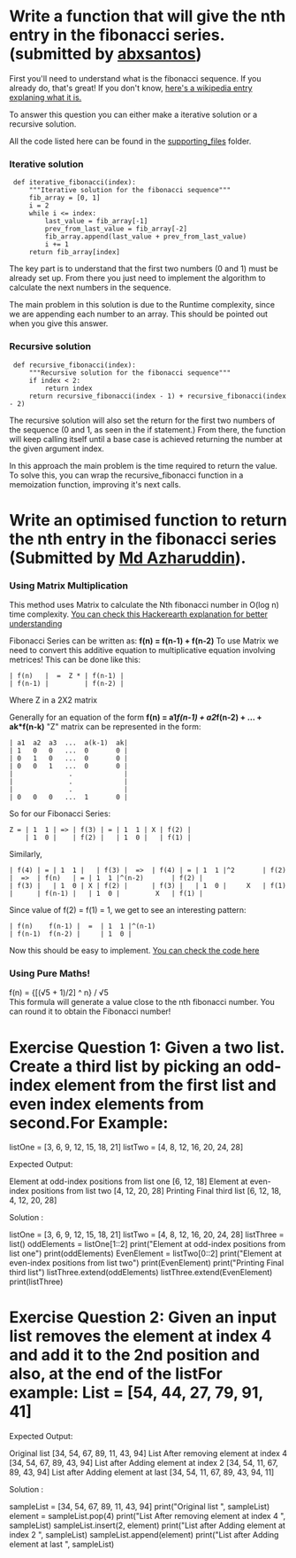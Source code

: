 # Write a function that will give the nth entry in the fibonacci series. (submitted by [abxsantos](https://github.com/abxsantos))

 First you'll need to understand what is the fibonacci sequence. If you already do, that's great! If you don't know, [here's a wikipedia entry explaning what it is.](https://en.wikipedia.org/wiki/Fibonacci_number)


 To answer this question you can either make a iterative solution or a recursive solution.

 All the code listed here can be found in the [supporting_files](https://github.com/RaviKarrii/Awesome-interview-preparation/blob/main/Python/supporting_files/abxsantos/fibonacci) folder.

 ### Iterative solution
 ```
  def iterative_fibonacci(index):
      """Iterative solution for the fibonacci sequence"""
      fib_array = [0, 1]
      i = 2
      while i <= index:
          last_value = fib_array[-1]
          prev_from_last_value = fib_array[-2]
          fib_array.append(last_value + prev_from_last_value)
          i += 1
      return fib_array[index]
 ```
 The key part is to understand that the first two numbers (0 and 1) must be already set up. From there you just need to implement the algorithm to calculate the next numbers in the sequence.

 The main problem in this solution is due to the Runtime complexity, since we are appending each number to an array. This should be pointed out when you give this answer.

 ### Recursive solution
 ```
  def recursive_fibonacci(index):
      """Recursive solution for the fibonacci sequence"""
      if index < 2:
          return index
      return recursive_fibonacci(index - 1) + recursive_fibonacci(index - 2)
 ```
 The recursive solution will also set the return for the first two numbers of the sequence (0 and 1, as seen in the if statement.)
 From there, the function will keep calling itself until a base case is achieved returning the number at the given argument index.

 In this approach the main problem is the time required to return the value. To solve this, you can wrap the recursive_fibonacci function in a memoization function, improving it's next calls.

# Write an optimised function to return the nth entry in the fibonacci series (Submitted by [Md Azharuddin](https://github.com/mdazharuddin1011999)).

### Using Matrix Multiplication
This method uses Matrix to calculate the Nth fibonacci number in O(log n) time complexity. [You can check this Hackerearth explanation for better understanding](https://www.hackerearth.com/practice/notes/fast-matrix-exponentiation-2/)

Fibonacci Series can be written as: **f(n) = f(n-1) + f(n-2)**
To use Matrix we need to convert this additive equation to multiplicative equation involving metrices!
This can be done like this:

```
| f(n)   |  =  Z * | f(n-1) |
| f(n-1) |         | f(n-2) |
```
Where Z in a 2X2 matrix

Generally for an equation of the form **f(n) = a1*f(n-1) + a2*f(n-2) + ... + ak*f(n-k)**  "Z" matrix can be represented in the form:
```
| a1  a2  a3  ...  a(k-1)  ak|
| 1   0   0   ...  0       0 |
| 0   1   0   ...  0       0 |
| 0   0   1   ...  0       0 |
|              .             |
|              .             |
|              .             |
| 0   0   0   ...  1       0 |
```

So for our Fibonacci Series:

```
Z = | 1  1 | => | f(3) | = | 1  1 | X | f(2) |
    | 1  0 |    | f(2) |   | 1  0 |   | f(1) |
```
Similarly,
```
| f(4) | = | 1  1 |   | f(3) |  =>  | f(4) | = | 1  1 |^2       | f(2) |  =>  | f(n)   | = | 1  1 |^(n-2)       | f(2) |
| f(3) |   | 1  0 | X | f(2) |      | f(3) |   | 1  0 |     X   | f(1) |      | f(n-1) |   | 1  0 |         X   | f(1) |
```
Since value of f(2) = f(1) = 1, we get to see an interesting pattern:
```
| f(n)    f(n-1) |  =  | 1  1 |^(n-1)
| f(n-1)  f(n-2) |     | 1  0 |
```
Now this should be easy to implement. [You can check the code here](./supporting_files/mdazharuddin/fibonacci_matrix_exponentiation.py)

### Using Pure Maths!
f(n) = {[(√5 + 1)/2] ^ n} / √5  
This formula will generate a value close to the nth fibonacci number. You can round it to obtain the Fibonacci number!

# Exercise Question 1: Given a two list. Create a third list by picking an odd-index element from the first list and even index elements from second.For Example:

listOne = [3, 6, 9, 12, 15, 18, 21]
listTwo = [4, 8, 12, 16, 20, 24, 28]

Expected Output:

Element at odd-index positions from list one
[6, 12, 18]
Element at even-index positions from list two
[4, 12, 20, 28]
Printing Final third list
[6, 12, 18, 4, 12, 20, 28]

Solution :

listOne = [3, 6, 9, 12, 15, 18, 21]
listTwo = [4, 8, 12, 16, 20, 24, 28]
listThree = list()
oddElements = listOne[1::2]
print("Element at odd-index positions from list one")
print(oddElements)
EvenElement = listTwo[0::2]
print("Element at even-index positions from list two")
print(EvenElement)
print("Printing Final third list")
listThree.extend(oddElements)
listThree.extend(EvenElement)
print(listThree)


# Exercise Question 2: Given an input list removes the element at index 4 and add it to the 2nd position and also, at the end of the listFor example: List = [54, 44, 27, 79, 91, 41]

Expected Output:

Original list  [34, 54, 67, 89, 11, 43, 94]
List After removing element at index 4  [34, 54, 67, 89, 43, 94]
List after Adding element at index 2  [34, 54, 11, 67, 89, 43, 94]
List after Adding element at last  [34, 54, 11, 67, 89, 43, 94, 11]

Solution :

sampleList = [34, 54, 67, 89, 11, 43, 94]
print("Original list ", sampleList)
element = sampleList.pop(4)
print("List After removing element at index 4 ", sampleList)
sampleList.insert(2, element)
print("List after Adding element at index 2 ", sampleList)
sampleList.append(element)
print("List after Adding element at last ", sampleList)

